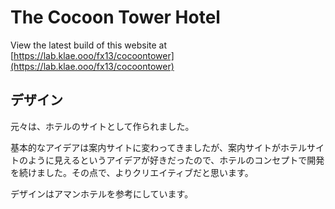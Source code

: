 # The Cocoon Tower Hotel

View the latest build of this website at [https://lab.klae.ooo/fx13/cocoontower](https://lab.klae.ooo/fx13/cocoontower)

## デザイン
元々は、ホテルのサイトとして作られました。

基本的なアイデアは案内サイトに変わってきましたが、案内サイトがホテルサイトのように見えるというアイデアが好きだったので、ホテルのコンセプトで開発を続けました。その点で、よりクリエイティブだと思います。

デザインはアマンホテルを参考にしています。